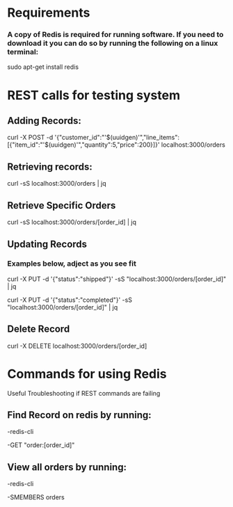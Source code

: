 <h1>Requirements</h1>
<h3>A copy of Redis is required for running software. If you need to download it you can do so by running the following on a linux terminal:</h3>
<p>sudo apt-get install redis</p>

<h1>REST calls for testing system</h1>
<h2>Adding Records:</h2>
curl -X POST -d '{"customer_id":"'$(uuidgen)'","line_items":[{"item_id":"'$(uuidgen)'","quantity":5,"price":200}]}' localhost:3000/orders

<h2>Retrieving records:</h2>
curl -sS localhost:3000/orders | jq

<h2>Retrieve Specific Orders</h2>
curl -sS localhost:3000/orders/[order_id] | jq

<h2>Updating Records</h2>
<h3>Examples below, adject as you see fit</h3>
<p>curl -X PUT -d '{"status":"shipped"}' -sS "localhost:3000/orders/[order_id]" | jq</p>
<p>curl -X PUT -d '{"status":"completed"}' -sS "localhost:3000/orders/[order_id]" | jq</p>

<h2>Delete Record</h2>
curl -X DELETE localhost:3000/orders/[order_id]

<h1>Commands for using Redis</h1>
Useful Troubleshooting if REST commands are failing

<h2>Find Record on redis by running:</h2>
<p>-redis-cli</p>
<p>-GET "order:[order_id]"</p>

<h2>View all orders by running:</h2>
<p>-redis-cli</p>
<p>-SMEMBERS orders</p>
